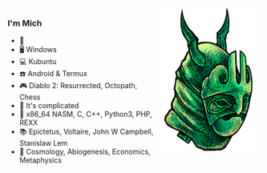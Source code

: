 
<img title="Thank you KOKSMA" align="right" src="koksma_xvk3_motm_green.png" width="200"/>

### I'm Mich

- 💚
- 🖥️ Windows
- 💻 Kubuntu
- ☎️ Android & Termux
- 🎮 Diablo 2: Resurrected, Octopath, Chess
- 🎵 It's complicated
- 🧠 x86_64 NASM, C, C++, Python3, PHP, REXX
- 📚 Epictetus, Voltaire, John W Campbell, Stanislaw Lem
- 🤔 Cosmology, Abiogenesis, Economics, Metaphysics
